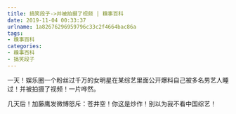 ```yaml
---
title: 搞笑段子->并被拍摄了视频 | 糗事百科
date: 2019-11-04 00:33:37
urlname: 1a82676296959796c33c2f4664bac86a
tags: 
- 糗事百科
categories:
- 糗事百科
- 搞笑段子
---
```

一天！娱乐圈一个粉丝过千万的女明星在某综艺里面公开爆料自己被多名男艺人睡过！并被拍摄了视频！一片哗然。

几天后！加藤鹰发微博怒斥：苍井空！你这是炒作！别以为我不看中国综艺！


